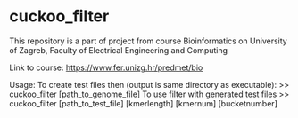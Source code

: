 # cuckoo_filter

This repository is a part of project from course Bioinformatics on University of Zagreb, Faculty of Electrical Engineering and Computing

Link to course: https://www.fer.unizg.hr/predmet/bio

Usage:
  To create test files then (output is same directory as executable):
    >> cuckoo_filter [path_to_genome_file]
  To use filter with generated test files
    >> cuckoo_filter [path_to_test_file] [kmerlength] [kmernum] [bucketnumber]
